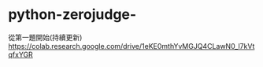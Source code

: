 # python-zerojudge-
從第一題開始(持續更新)
https://colab.research.google.com/drive/1eKE0mthYvMGJQ4CLawN0_l7kVtqfxYGR
